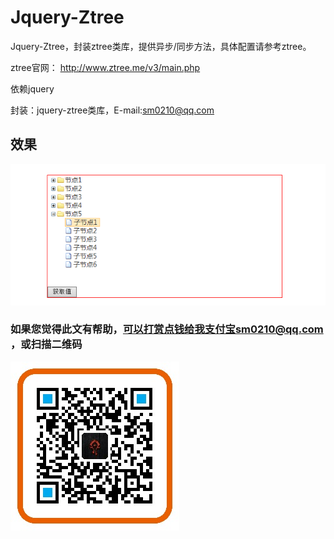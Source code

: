 ﻿Jquery-Ztree
============

Jquery-Ztree，封装ztree类库，提供异步/同步方法，具体配置请参考ztree。

ztree官网： http://www.ztree.me/v3/main.php

依赖jquery

封装：jquery-ztree类库，E-mail:sm0210@qq.com



## 效果
![](https://github.com/sm0210/Jquery-Ztree/blob/master/jquery-ztree.png "Jquery-Ztree")


###  如果您觉得此文有帮助，可以打赏点钱给我支付宝sm0210@qq.com ，或扫描二维码
![](https://github.com/sm0210/Jquery-Ztree/blob/master/sm0210%40qq.com.jpg  "sm0210@qq.com")
